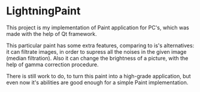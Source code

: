 # LightningPaint
This project is my implementation of Paint application for PC's, which was made with the help of Qt framework.

This particular paint has some extra features, comparing to is's alternatives: it can filtrate images, in order to
supress all the noises in the given image (median filtration). Also it can change the brightness of a picture, with the help
of gamma correction procedure.

There is still work to do, to turn this paint into a high-grade application, but
even now it's abilities are good enough for a simple Paint implementation.
